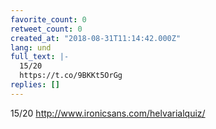 ```yaml
---
favorite_count: 0
retweet_count: 0
created_at: "2018-08-31T11:14:42.000Z"
lang: und
full_text: |-
  15/20
  https://t.co/9BKKt5OrGg
replies: []
---
```


15/20 <http://www.ironicsans.com/helvarialquiz/>
